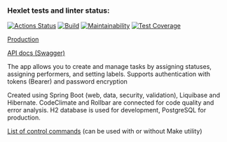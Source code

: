 ### Hexlet tests and linter status:
[![Actions Status](https://github.com/DireElf/java-project-73/workflows/hexlet-check/badge.svg)](https://github.com/DireElf/java-project-73/actions)
[![Build](https://github.com/DireElf/java-project-73/actions/workflows/build.yml/badge.svg)](https://github.com/DireElf/java-project-73/actions/workflows/build.yml)
[![Maintainability](https://api.codeclimate.com/v1/badges/d766a928abb1889d3c9a/maintainability)](https://codeclimate.com/github/DireElf/java-project-73/maintainability)
[![Test Coverage](https://api.codeclimate.com/v1/badges/d766a928abb1889d3c9a/test_coverage)](https://codeclimate.com/github/DireElf/java-project-73/test_coverage)

[Production](https://java-project-73-production-3677.up.railway.app/)

[API docs (Swagger)](https://java-project-73-production-3677.up.railway.app/swagger-ui.html)

The app allows you to create and manage tasks by assigning statuses, assigning performers, and setting labels. Supports authentication with tokens (Bearer) and password encryption

Created using Spring Boot (web, data, security, validation), Liquibase and Hibernate. CodeClimate and Rollbar are connected for code quality and error analysis. H2 database is used for development, PostgreSQL for production.

[List of control commands](https://github.com/DireElf/java-project-73/blob/main/Makefile) (can be used with or without Make utility)
